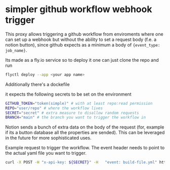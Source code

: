 # simpler github workflow webhook trigger
This proxy allows triggering a github workflow from enviroments where one can set up a webhook but without the ability to set a request body (f.e. a notion button), since github expects as a minimum a body of `{event_type: job_name}`.

Its made as a fly.io service so to deploy it one can just clone the repo and run
```bash
flyctl deploy --app <your app name>
```

Additionally there's a dockefile

it expects the following secrets to be set on the environment
```bash
GITHUB_TOKEN="token(simple)" # with at least repo:read permission
REPO="user/repo" # where the workflow lives
SECRET="secret" # extra measure to disallow random requests
BRANCH="main" # the branch you want to trigger the workflow in
```

Notion sends a bunch of extra data on the body of the request (for, example if its a button database all the properties are sended). This can be leveraged in the future for more sophisticated uses.

Example request to trigger the workflow. The event header needs to point to the actual yaml file you want to trigger.
```bash
curl -X POST -H "x-api-key: ${SECRET}" -H   "event: build-file.yml" https://notion-docs-trigger.fly.dev/trigger
```
